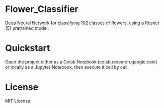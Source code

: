 # Flower_Classifier
Deep Neural Network for classifying 102 classes of flowers, using a Resnet 151 pretrained model.

# Quickstart
Open the project either as a Colab Notebook (colab.research.google.com) or locally as a Jupyter Notebook,
then execute it cell by cell.

# License
MIT License
